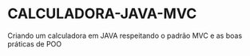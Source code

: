# CALCULADORA-JAVA-MVC
Criando um calculadora em JAVA respeitando o padrão MVC e as boas práticas de POO
